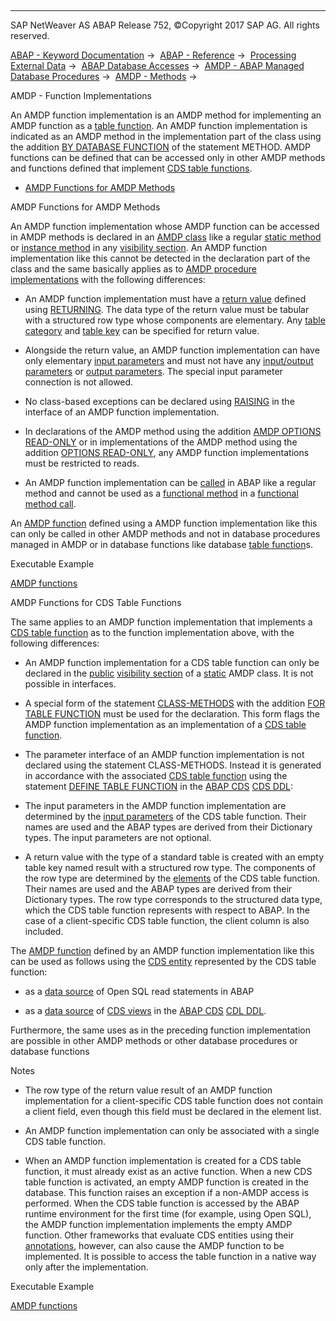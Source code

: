   

* * *

SAP NetWeaver AS ABAP Release 752, ©Copyright 2017 SAP AG. All rights reserved.

[ABAP - Keyword Documentation](javascript:call_link\('abenabap.htm'\)) →  [ABAP - Reference](javascript:call_link\('abenabap_reference.htm'\)) →  [Processing External Data](javascript:call_link\('abenabap_language_external_data.htm'\)) →  [ABAP Database Accesses](javascript:call_link\('abenabap_sql.htm'\)) →  [AMDP - ABAP Managed Database Procedures](javascript:call_link\('abenamdp.htm'\)) →  [AMDP - Methods](javascript:call_link\('abenamdp_methods.htm'\)) → 

AMDP - Function Implementations

An AMDP function implementation is an AMDP method for implementing an AMDP function as a [table function](javascript:call_link\('abentable_function_glosry.htm'\) "Glossary Entry"). An AMDP function implementation is indicated as an AMDP method in the implementation part of the class using the addition [BY DATABASE FUNCTION](javascript:call_link\('abapmethod_by_db_proc.htm'\)) of the statement METHOD. AMDP functions can be defined that can be accessed only in other AMDP methods and functions defined that implement [CDS table functions](javascript:call_link\('abencds_table_function_glosry.htm'\) "Glossary Entry").

-   [AMDP Functions for AMDP Methods](#abenamdp-function-methods-1--------amdp-functions-for-cds-table-functions---@ITOC@@ABENAMDP_FUNCTION_METHODS_2)

AMDP Functions for AMDP Methods

An AMDP function implementation whose AMDP function can be accessed in AMDP methods is declared in an [AMDP class](javascript:call_link\('abenamdp_classes.htm'\)) like a regular [static method](javascript:call_link\('abenstatic_method_glosry.htm'\) "Glossary Entry") or [instance method](javascript:call_link\('abeninstance_method_glosry.htm'\) "Glossary Entry") in any [visibility section](javascript:call_link\('abenvisibility_section_glosry.htm'\) "Glossary Entry"). An AMDP function implementation like this cannot be detected in the declaration part of the class and the same basically applies as to [AMDP procedure implementations](javascript:call_link\('abenamdp_procedure_methods.htm'\)) with the following differences:

-   An AMDP function implementation must have a [return value](javascript:call_link\('abenreturn_value_glosry.htm'\) "Glossary Entry") defined using [RETURNING](javascript:call_link\('abapmethods_functional.htm'\)). The data type of the return value must be tabular with a structured row type whose components are elementary. Any [table category](javascript:call_link\('abentable_category_glosry.htm'\) "Glossary Entry") and [table key](javascript:call_link\('abentable_key_glosry.htm'\) "Glossary Entry") can be specified for return value.

-   Alongside the return value, an AMDP function implementation can have only elementary [input parameters](javascript:call_link\('abeninput_parameter_glosry.htm'\) "Glossary Entry") and must not have any [input/output parameters](javascript:call_link\('abeninput_output_parameter_glosry.htm'\) "Glossary Entry") or [output parameters](javascript:call_link\('abenoutput_parameter_glosry.htm'\) "Glossary Entry"). The special input parameter connection is not allowed.

-   No class-based exceptions can be declared using [RAISING](javascript:call_link\('abapmethods_general.htm'\)) in the interface of an AMDP function implementation.

-   In declarations of the AMDP method using the addition [AMDP OPTIONS READ-ONLY](javascript:call_link\('abapmethods_amdp_options.htm'\)) or in implementations of the AMDP method using the addition [OPTIONS READ-ONLY](javascript:call_link\('abapmethod_by_db_proc.htm'\)), any AMDP function implementations must be restricted to reads.

-   An AMDP function implementation can be [called](javascript:call_link\('abenmethod_calls.htm'\)) in ABAP like a regular method and cannot be used as a [functional method](javascript:call_link\('abenfunctional_method_glosry.htm'\) "Glossary Entry") in a [functional method call](javascript:call_link\('abenfunctional_method_call_glosry.htm'\) "Glossary Entry").

An [AMDP function](javascript:call_link\('abenamdp_function_glosry.htm'\) "Glossary Entry") defined using a AMDP function implementation like this can only be called in other AMDP methods and not in database procedures managed in AMDP or in database functions like database [table function](javascript:call_link\('abentable_function_glosry.htm'\) "Glossary Entry")s.

Executable Example

[AMDP functions](javascript:call_link\('abenamdp_functions_abexa.htm'\))

AMDP Functions for CDS Table Functions

The same applies to an AMDP function implementation that implements a [CDS table function](javascript:call_link\('abencds_table_function_glosry.htm'\) "Glossary Entry") as to the function implementation above, with the following differences:

-   An AMDP function implementation for a CDS table function can only be declared in the [public](javascript:call_link\('abenpublic_glosry.htm'\) "Glossary Entry") [visibility section](javascript:call_link\('abenvisibility_section_glosry.htm'\) "Glossary Entry") of a [static](javascript:call_link\('abenstatic_class_glosry.htm'\) "Glossary Entry") AMDP class. It is not possible in interfaces.

-   A special form of the statement [CLASS-METHODS](javascript:call_link\('abapclass-methods.htm'\)) with the addition [FOR TABLE FUNCTION](javascript:call_link\('abapclass-methods_for_tabfunc.htm'\)) must be used for the declaration. This form flags the AMDP function implementation as an implementation of a [CDS table function](javascript:call_link\('abencds_table_function_glosry.htm'\) "Glossary Entry").

-   The parameter interface of an AMDP function implementation is not declared using the statement CLASS-METHODS. Instead it is generated in accordance with the associated [CDS table function](javascript:call_link\('abencds_table_function_glosry.htm'\) "Glossary Entry") using the statement [DEFINE TABLE FUNCTION](javascript:call_link\('abencds_f1_define_table_function.htm'\)) in the [ABAP CDS](javascript:call_link\('abenabap_cds_glosry.htm'\) "Glossary Entry") [CDS DDL](javascript:call_link\('abencds_ddl_glosry.htm'\) "Glossary Entry"):

-   The input parameters in the AMDP function implementation are determined by the [input parameters](javascript:call_link\('abencds_f1_func_parameter_list.htm'\)) of the CDS table function. Their names are used and the ABAP types are derived from their Dictionary types. The input parameters are not optional.

-   A return value with the type of a standard table is created with an empty table key named result with a structured row type. The components of the row type are determined by the [elements](javascript:call_link\('abencds_f1_return_list.htm'\)) of the CDS table function. Their names are used and the ABAP types are derived from their Dictionary types. The row type corresponds to the structured data type, which the CDS table function represents with respect to ABAP. In the case of a client-specific CDS table function, the client column is also included.

The [AMDP function](javascript:call_link\('abenamdp_function_glosry.htm'\) "Glossary Entry") defined by an AMDP function implementation like this can be used as follows using the [CDS entity](javascript:call_link\('abencds_entity_glosry.htm'\) "Glossary Entry") represented by the CDS table function:

-   as a [data source](javascript:call_link\('abapselect_data_source.htm'\)) of Open SQL read statements in ABAP

-   as a [data source](javascript:call_link\('abencds_f1_data_source.htm'\)) of [CDS views](javascript:call_link\('abencds_view_glosry.htm'\) "Glossary Entry") in the [ABAP CDS](javascript:call_link\('abenabap_cds_glosry.htm'\) "Glossary Entry") [CDL DDL](javascript:call_link\('abencds_ddl_glosry.htm'\) "Glossary Entry").

Furthermore, the same uses as in the preceding function implementation are possible in other AMDP methods or other database procedures or database functions

Notes

-   The row type of the return value result of an AMDP function implementation for a client-specific CDS table function does not contain a client field, even though this field must be declared in the element list.

-   An AMDP function implementation can only be associated with a single CDS table function.

-   When an AMDP function implementation is created for a CDS table function, it must already exist as an active function. When a new CDS table function is activated, an empty AMDP function is created in the database. This function raises an exception if a non-AMDP access is performed. When the CDS table function is accessed by the ABAP runtime environment for the first time (for example, using Open SQL), the AMDP function implementation implements the empty AMDP function. Other frameworks that evaluate CDS entities using their [annotations](javascript:call_link\('abencds_annotation_glosry.htm'\) "Glossary Entry"), however, can also cause the AMDP function to be implemented. It is possible to access the table function in a native way only after the implementation.

Executable Example

[AMDP functions](javascript:call_link\('abenamdp_functions_abexa.htm'\))